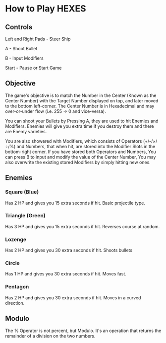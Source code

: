 # How to Play HEXES

## Controls

Left and Right Pads - Steer Ship

A - Shoot Bullet

B - Input Modifiers

Start - Pause or Start Game

## Objective

The game's objective is to match the Number in the Center (Known as the Center Number) with the Target Number displayed on top, and later moved to the bottom left-corner. The Center Number is in Hexadecimal and may over-or-under flow (i.e. 255 -> 0 and vice-versa).

You can shoot your Bullets by Pressing A, they are used to hit Enemies and Modifiers. Enemies will give you extra time if you destroy them and there are Enemy varieties.

You are also showered with Modifiers, which consists of Operators (+/-/×/÷/%) and Numbers, that when hit, are stored into the Modifier Slots in the bottom-right corner. If you have stored both Operators and Numbers, You can press B to input and modify the value of the Center Number, You may also overwrite the existing stored Modifiers by simply hitting new ones.

## Enemies

### Square (Blue)

Has 2 HP and gives you 15 extra seconds if hit. Basic projectile type.

### Triangle (Green)

Has 3 HP and gives you 15 extra seconds if hit. Reverses course at random.

### Lozenge

Has 2 HP and gives you 30 extra seconds if hit. Shoots bullets

### Circle

Has 1 HP and gives you 30 extra seconds if hit. Moves fast.

### Pentagon

Has 2 HP and gives you 30 extra seconds if hit. Moves in a curved direction.

## Modulo

The % Operator is not percent, but Modulo. It's an operation that returns the remainder of a division on the two numbers.
